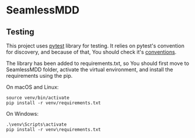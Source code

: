 # SeamlessMDD

## Testing
This project uses [pytest](https://docs.pytest.org/en/latest/) library for testing. It relies on pytest's convention for discovery, and because of that, You should check it's [conventions](https://docs.pytest.org/en/latest/goodpractices.html#test-discovery).

The library has been added to requirements.txt, so You should first move to SeamlessMDD folder, activate the virtual environment, and install the requirements using the pip.

On macOS and Linux:
```
source venv/bin/activate
pip install -r venv/requirements.txt
```

On Windows:
```
.\venv\Scripts\activate
pip install -r venv\requirements.txt
```
